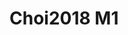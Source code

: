 <a name="material" />

# Choi2018 M1
<script type="application/ld+json">
  {
    "@context": "https://schema.org/",
    "@type": "ChemicalSubstance",
    "http://purl.org/dc/terms/conformsTo":
      {
        "@type": "CreativeWork",
        "@id": "https://bioschemas.org/profiles/ChemicalSubstance/0.4-RELEASE/"
      },
    "@id": "https://egonw.github.io/nanowiki/nanowiki512.html#material",
    "name": "Choi2018 M1",
    "sameAs": "http://127.0.0.1/mediawiki/index.php/Special:URIResolver/Choi2018_M1"
  }
</script>

